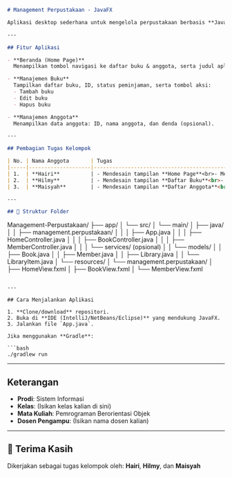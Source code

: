```markdown
# Management Perpustakaan - JavaFX

Aplikasi desktop sederhana untuk mengelola perpustakaan berbasis **JavaFX** dan menerapkan pola arsitektur **MVC (Model-View-Controller)**. Aplikasi ini memiliki tampilan user-friendly dan modular, serta cocok untuk latihan dasar Java OOP dan GUI.

---

## Fitur Aplikasi

- **Beranda (Home Page)**  
  Menampilkan tombol navigasi ke daftar buku & anggota, serta judul aplikasi.

- **Manajemen Buku**  
  Tampilkan daftar buku, ID, status peminjaman, serta tombol aksi:
  - Tambah buku  
  - Edit buku  
  - Hapus buku

- **Manajemen Anggota**  
  Menampilkan data anggota: ID, nama anggota, dan denda (opsional).

---

## Pembagian Tugas Kelompok

| No. | Nama Anggota       | Tugas                                                                                                                                     |
|-----|--------------------|-------------------------------------------------------------------------------------------------------------------------------------------|
| 1.  | **Hairi**          | - Mendesain tampilan **Home Page**<br>- Menambahkan tombol navigasi: "Daftar Buku" & "Daftar Anggota"<br>- Menampilkan teks **"Management Perpustakaan"** |
| 2.  | **Hilmy**          | - Mendesain tampilan **Daftar Buku**<br>- Menampilkan nama buku, ID buku, dan status peminjaman<br>- Menampilkan ID anggota peminjam<br>- Menambahkan tombol: Tambah, Edit, dan Hapus buku |
| 3.  | **Maisyah**        | - Mendesain tampilan **Daftar Anggota**<br>- Menampilkan ID anggota, nama anggota, dan denda (opsional) |

---

## 📂 Struktur Folder

```

Management-Perpustakaan/
├── app/
│   └── src/
│       └── main/
│           ├── java/
│           │   ├── management.perpustakaan/
│           │   │   ├── App.java
│           │   │   ├── HomeController.java
│           │   │   ├── BookController.java
│           │   │   ├── MemberController.java
│           │   │   └── services/ (opsional)
│           │   └── models/
│           │       ├── Book.java
│           │       ├── Member.java
│           │       ├── Library.java
│           │       └── LibraryItem.java
│           └── resources/
│               └── management.perpustakaan/
│                   ├── HomeView\.fxml
│                   ├── BookView\.fxml
│                   └── MemberView\.fxml

````

---

## Cara Menjalankan Aplikasi

1. **Clone/download** repositori.
2. Buka di **IDE (IntelliJ/NetBeans/Eclipse)** yang mendukung JavaFX.
3. Jalankan file `App.java`.

Jika menggunakan **Gradle**:

```bash
./gradlew run
````

---

## Keterangan

* **Prodi**: Sistem Informasi
* **Kelas**: (Isikan kelas kalian di sini)
* **Mata Kuliah**: Pemrograman Berorientasi Objek
* **Dosen Pengampu**: (Isikan nama dosen kalian)

---

## 🙌 Terima Kasih

Dikerjakan sebagai tugas kelompok oleh:
**Hairi**, **Hilmy**, dan **Maisyah**

````
